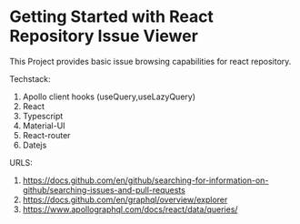 # Getting Started with React Repository Issue Viewer

This Project provides basic issue browsing capabilities for react repository.

Techstack:
1. Apollo client hooks (useQuery,useLazyQuery)
2. React
3. Typescript
4. Material-UI
5. React-router
6. Datejs

URLS:
1. https://docs.github.com/en/github/searching-for-information-on-github/searching-issues-and-pull-requests
2. https://docs.github.com/en/graphql/overview/explorer
3. https://www.apollographql.com/docs/react/data/queries/


